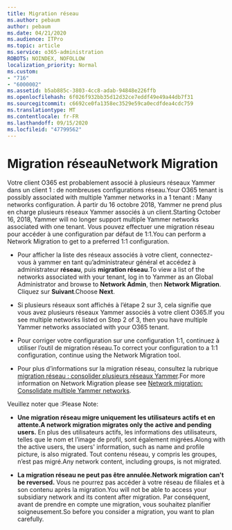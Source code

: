 ```yaml
---
title: Migration réseau
ms.author: pebaum
author: pebaum
ms.date: 04/21/2020
ms.audience: ITPro
ms.topic: article
ms.service: o365-administration
ROBOTS: NOINDEX, NOFOLLOW
localization_priority: Normal
ms.custom:
- "716"
- "6000002"
ms.assetid: b5ab885c-3803-4cc8-adab-94848e226ffb
ms.openlocfilehash: 6f026f932bb35d12d32ce7eddf49e49a44db7f31
ms.sourcegitcommit: c6692ce0fa1358ec3529e59ca0ecdfdea4cdc759
ms.translationtype: MT
ms.contentlocale: fr-FR
ms.lasthandoff: 09/15/2020
ms.locfileid: "47799562"
---
```

# <a name="network-migration"></a><span data-ttu-id="00cea-102">Migration réseau</span><span class="sxs-lookup"><span data-stu-id="00cea-102">Network Migration</span></span>

<span data-ttu-id="00cea-103">Votre client O365 est probablement associé à plusieurs réseaux Yammer dans un client 1 : de nombreuses configurations réseau.</span><span class="sxs-lookup"><span data-stu-id="00cea-103">Your O365 tenant is possibly associated with multiple Yammer networks in a 1 tenant : Many networks configuration.</span></span> <span data-ttu-id="00cea-104">À partir du 16 octobre 2018, Yammer ne prend plus en charge plusieurs réseaux Yammer associés à un client.</span><span class="sxs-lookup"><span data-stu-id="00cea-104">Starting October 16, 2018, Yammer will no longer support multiple Yammer networks associated with one tenant.</span></span> <span data-ttu-id="00cea-105">Vous pouvez effectuer une migration réseau pour accéder à une configuration par défaut de 1:1.</span><span class="sxs-lookup"><span data-stu-id="00cea-105">You can perform a Network Migration to get to a preferred 1:1 configuration.</span></span>
  
- <span data-ttu-id="00cea-106">Pour afficher la liste des réseaux associés à votre client, connectez-vous à yammer en tant qu’administrateur général et accédez à administrateur **réseau**, puis **migration réseau**.</span><span class="sxs-lookup"><span data-stu-id="00cea-106">To view a list of the networks associated with your tenant, log in to Yammer as an Global Administrator and browse to **Network Admin**, then **Network Migration**.</span></span> <span data-ttu-id="00cea-107">Cliquez sur **Suivant**.</span><span class="sxs-lookup"><span data-stu-id="00cea-107">Choose **Next**.</span></span>

- <span data-ttu-id="00cea-108">Si plusieurs réseaux sont affichés à l’étape 2 sur 3, cela signifie que vous avez plusieurs réseaux Yammer associés à votre client O365.</span><span class="sxs-lookup"><span data-stu-id="00cea-108">If you see multiple networks listed on Step 2 of 3, then you have multiple Yammer networks associated with your O365 tenant.</span></span>

- <span data-ttu-id="00cea-109">Pour corriger votre configuration sur une configuration 1:1, continuez à utiliser l’outil de migration réseau.</span><span class="sxs-lookup"><span data-stu-id="00cea-109">To correct your configuration to a 1:1 configuration, continue using the Network Migration tool.</span></span>

- <span data-ttu-id="00cea-110">Pour plus d’informations sur la migration réseau, consultez la rubrique [migration réseau : consolider plusieurs réseaux Yammer](https://docs.microsoft.com/yammer/configure-your-yammer-network/consolidate-multiple-yammer-networks).</span><span class="sxs-lookup"><span data-stu-id="00cea-110">For more information on Network Migration please see [Network migration: Consolidate multiple Yammer networks](https://docs.microsoft.com/yammer/configure-your-yammer-network/consolidate-multiple-yammer-networks).</span></span>

<span data-ttu-id="00cea-111">Veuillez noter que :</span><span class="sxs-lookup"><span data-stu-id="00cea-111">Please Note:</span></span>
  
- <span data-ttu-id="00cea-112">**Une migration réseau migre uniquement les utilisateurs actifs et en attente.**</span><span class="sxs-lookup"><span data-stu-id="00cea-112">**A network migration migrates only the active and pending users.**</span></span> <span data-ttu-id="00cea-113">En plus des utilisateurs actifs, les informations des utilisateurs, telles que le nom et l’image de profil, sont également migrées.</span><span class="sxs-lookup"><span data-stu-id="00cea-113">Along with the active users, the users' information, such as name and profile picture, is also migrated.</span></span> <span data-ttu-id="00cea-114">Tout contenu réseau, y compris les groupes, n’est pas migré.</span><span class="sxs-lookup"><span data-stu-id="00cea-114">Any network content, including groups, is not migrated.</span></span>

- <span data-ttu-id="00cea-115">**La migration réseau ne peut pas être annulée.**</span><span class="sxs-lookup"><span data-stu-id="00cea-115">**Network migration can't be reversed.**</span></span> <span data-ttu-id="00cea-116">Vous ne pourrez pas accéder à votre réseau de filiales et à son contenu après la migration.</span><span class="sxs-lookup"><span data-stu-id="00cea-116">You will not be able to access your subsidiary network and its content after migration.</span></span> <span data-ttu-id="00cea-117">Par conséquent, avant de prendre en compte une migration, vous souhaitez planifier soigneusement.</span><span class="sxs-lookup"><span data-stu-id="00cea-117">So before you consider a migration, you want to plan carefully.</span></span>
